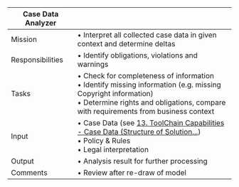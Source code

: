 | Case Data Analyzer         | |
| ---------------- | ------------------------------------------------ |
| Mission          | • Interpret all collected case data in given context and determine deltas  |
| Responsibilities | • Identify obligations, violations and warnings |
| Tasks            | • Check for completeness of information<br>• Identify missing information (e.g. missing Copyright information)<br>• Determine rights and obligations, compare with requirements from business context |
| Input            | • Case Data (see [13. ToolChain Capabilities - Case Data (Structure of Solution...](case_data_collector.md))<br>• Policy & Rules<br>• Legal interpretation  |
| Output           | • Analysis result for further processing |
| Comments         | • Review after re-draw of model |